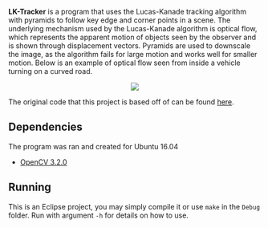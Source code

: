 **LK-Tracker** is a program that uses the Lucas-Kanade tracking algorithm with pyramids to follow key edge and corner points in a scene. The underlying mechanism used by the Lucas-Kanade algorithm is optical flow, which represents the apparent motion of objects seen by the observer and is shown through displacement vectors. Pyramids are used to downscale the image, as the algorithm fails for large motion and works well for smaller motion. Below is an example of optical flow seen from inside a vehicle turning on a curved road. 

<p align="center"> 
<img src="https://github.com/k22jung/kl_tracker/blob/master/examples/image1.jpg">
</p>

The original code that this project is based off of can be found [here]( https://github.com/opencv/opencv_extra/blob/master/learning_opencv_v2/ch10_ex10_1.cpp). 

## Dependencies

The program was ran and created for Ubuntu 16.04
- [OpenCV 3.2.0](http://opencv.org/releases.html)

## Running

This is an Eclipse project, you may simply compile it or use `make` in the `Debug` folder. Run with argument `-h` for details on how to use.




